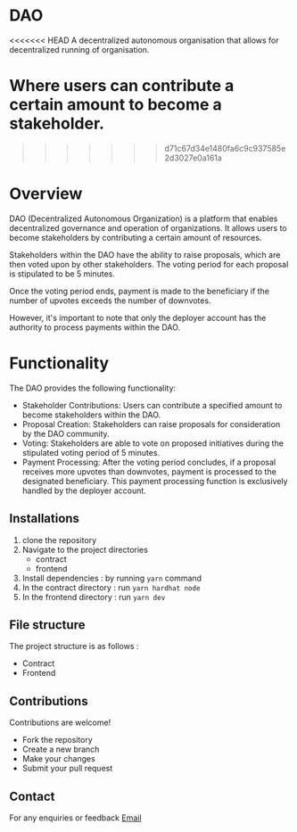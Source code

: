 # DAO
<<<<<<< HEAD
A decentralized autonomous organisation that allows for decentralized running of organisation.

Where users can contribute a certain amount to become a stakeholder.
=======
>>>>>>> d71c67d34e1480fa6c9c937585e2d3027e0a161a

# Overview

DAO (Decentralized Autonomous Organization) is a platform that enables decentralized governance and operation of organizations. It allows users to become stakeholders by contributing a certain amount of resources.

Stakeholders within the DAO have the ability to raise proposals, which are then voted upon by other stakeholders. The voting period for each proposal is stipulated to be 5 minutes.

Once the voting period ends, payment is made to the beneficiary if the number of upvotes exceeds the number of downvotes.

However, it's important to note that only the deployer account has the authority to process payments within the DAO.

# Functionality

The DAO provides the following functionality:

- Stakeholder Contributions: Users can contribute a specified amount to become stakeholders within the DAO.
- Proposal Creation: Stakeholders can raise proposals for consideration by the DAO community.
- Voting: Stakeholders are able to vote on proposed initiatives during the stipulated voting period of 5 minutes.
- Payment Processing: After the voting period concludes, if a proposal receives more upvotes than downvotes, payment is processed to the designated beneficiary. This payment processing function is exclusively handled by the deployer account.

## Installations

1. clone the repository
2. Navigate to the project directories
    - contract
    - frontend
3. Install dependencies : by running `yarn` command
4. In the contract directory : run `yarn hardhat node`
5. In the frontend directory : run `yarn dev `

## File structure

The project structure is as follows : 
- Contract 
- Frontend

## Contributions

Contributions are welcome! 

- Fork the repository
- Create a new branch
- Make your changes
- Submit your pull request

## Contact

For any enquiries or feedback
[Email](mailto:oladayoahmod112@gmail.com)
